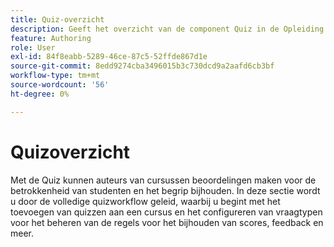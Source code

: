 ```yaml
---
title: Quiz-overzicht
description: Geeft het overzicht van de component Quiz in de Opleiding en het Leren van het Product
feature: Authoring
role: User
exl-id: 84f8eabb-5289-46ce-87c5-52ffde867d1e
source-git-commit: 8edd9274cba3496015b3c730dcd9a2aafd6cb3bf
workflow-type: tm+mt
source-wordcount: '56'
ht-degree: 0%

---
```


# Quizoverzicht

Met de Quiz kunnen auteurs van cursussen beoordelingen maken voor de betrokkenheid van studenten en het begrip bijhouden. In deze sectie wordt u door de volledige quizworkflow geleid, waarbij u begint met het toevoegen van quizzen aan een cursus en het configureren van vraagtypen voor het beheren van de regels voor het bijhouden van scores, feedback en meer.
